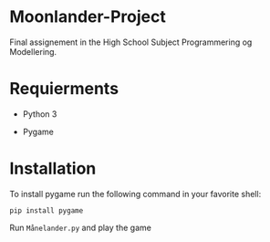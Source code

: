 # Moonlander-Project
Final assignement in the High School Subject Programmering og Modellering.

# Requierments

- Python 3

- Pygame

# Installation

To install pygame run the following command in your favorite shell:

```pip install pygame```

Run ```Månelander.py``` and play the game

